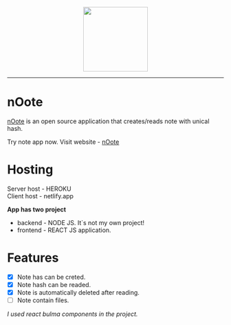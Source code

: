 <p align="center">
<img width="150" src="https://i.imgur.com/EmagqD4.png">

</p>

---

# nOote

[nOote](https://nooteapp.netlify.app/) is an open source application that creates/reads note with unical hash.

Try note app now.
Visit website -
[nOote](https://nooteapp.netlify.app/)

# Hosting

Server host - HEROKU <br/>
Client host - netlify.app


<b>App has two project</b>
- backend - NODE JS. It`s not my own project!
- frontend - REACT JS application.

# Features

- [x] Note has can be creted.
- [x] Note hash can be readed.
- [x] Note is automatically deleted after reading.
- [ ] Note contain files.

<i>I used react bulma components in the project.</i>
